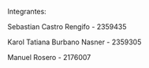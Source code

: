 Integrantes:


Sebastian Castro Rengifo - 2359435


Karol Tatiana Burbano Nasner - 2359305


Manuel Rosero - 2176007
